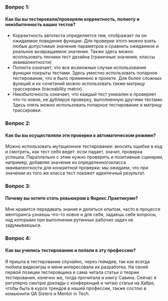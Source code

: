 ### Вопрос 1:
#### Как бы вы тестировали/проверяли корректность, полноту и неизбыточность ваших тестов?
* Корректность автотеста определяется тем, отображает ли он ожидаемое поведение функции. Для проверки этого можно взять любые допустимые значения параметров и сравнить ожидаемое и реальное возвращаемое значение. Также здесь можно исопльзовать техники тест дизайна (граничные значения, классы эквивалентности)
* Полнота означает, что все возможные случаи использования функции покрыты тестами. Здесь уместно использовать попарное тестирование, что и было применено в проекте. Для более сложных функций и их сочетаний можно использовать также матрицу трассировки (traceability matrix).
* Неизбыточность означает, что каждый тест уникален и проверяет что-то новое, не дублируя проверку, выполненную другими тестами. Здесь опять можно использовать попарное тестирование и матрицу трассировки.

### Вопрос 2:
#### Как бы вы осуществляли эти проверки в автоматическом режиме?
Можно использовать мутационное тестирование: вносить ошибки в код и смотреть, как тест себя ведет: если падает, значит, проверка успешна. Параллельно с этим нужно проверять и позитивные сценарии, например, добавляя значение из определенногокласса эквивалентности для конкретной проверки: мы ожидаем, что при значении из того же класса тест покажет идентичный результат.

### Вопрос 3:
#### Почему вы хотите стать ревьюером в Яндекс.Практикуме?
Мне нравится передавать знания и делиться опытом, часто в процессе менторинга узнаешь что-то новое и для себя, задаешь себе вопросы, над которыми при выполнении рутинных рабочих задач не задумываешься.

### Вопрос 4:
#### Как вы учились тестированию и попали в эту профессию?
Я пришла в тестирование случайно, через геймдев, так как всегда любила видеоигры и меня интересовала их разработка. На своей первой позиции тестировщика я сама читала статьи о теории тестирования, конечно же, тогда прочитала и книгу Савина. Сейчас я регулярно смотрю доклады с конференций и читаю статьи на Хабре, чтобы быть в курсе трендов в нашей профессии, также состою в комьюнити QA Sisters и Mentor in Tech. 